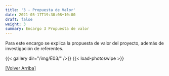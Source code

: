 ```yaml
---
title: '3 - Propuesta de Valor'
date: 2021-05-17T19:30:08+10:00
draft: false
weight: 3
summary: Encargo 3 Propuesta de valor
---
```


Para este encargo se explica la propuesta de valor del proyecto, además de investigación de referentes.

{{< gallery dir="/img/E03/" />}} {{< load-photoswipe >}}


[[Volver Arriba]](#contenido-shortcodes)

